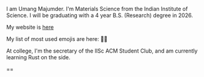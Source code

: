 I am Umang Majumder. I'm Materials Science from the Indian Institute of Science. I will be graduating with a 4 year B.S. (Research) degree in 2026.

My website is [here](https://zerodawn0d.github.io)


My list of most used emojis are here: 🐋🐳

At college, I'm the secretary of the IISc ACM Student Club, and am currently learning Rust on the side.

==

<!---
ZeroDawn0D/ZeroDawn0D is a ✨ special ✨ repository because its `README.md` (this file) appears on your GitHub profile.
You can click the Preview link to take a look at your changes.
--->
